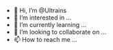 - 👋 Hi, I’m @Ultrains
- 👀 I’m interested in ...
- 🌱 I’m currently learning ...
- 💞️ I’m looking to collaborate on ...
- 📫 How to reach me ...

<!---
Ultrains/Ultrains is a ✨ special ✨ repository because its `README.md` (this file) appears on your GitHub profile.
You can click the Preview link to take a look at your changes.
--->

